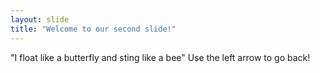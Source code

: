 ```yaml
---
layout: slide
title: "Welcome to our second slide!"
---
```

"I float like a butterfly and sting like a bee"
Use the left arrow to go back!
